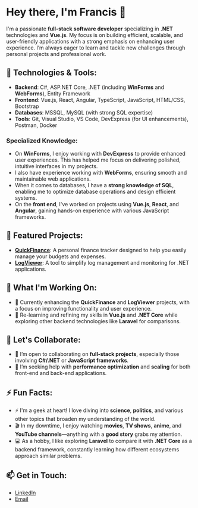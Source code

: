 # Hey there, I'm Francis 👋

I'm a passionate **full-stack software developer** specializing in **.NET** technologies and **Vue.js**. My focus is on building efficient, scalable, and user-friendly applications with a strong emphasis on enhancing user experience. I’m always eager to learn and tackle new challenges through personal projects and professional work.

## 🔧 Technologies & Tools:
- **Backend**: C#, ASP.NET Core, .NET (including **WinForms** and **WebForms**), Entity Framework
- **Frontend**: Vue.js, React, Angular, TypeScript, JavaScript, HTML/CSS, Bootstrap
- **Databases**: MSSQL, MySQL (with strong SQL expertise)
- **Tools**: Git, Visual Studio, VS Code, DevExpress (for UI enhancements), Postman, Docker

### Specialized Knowledge:
- On **WinForms**, I enjoy working with **DevExpress** to provide enhanced user experiences. This has helped me focus on delivering polished, intuitive interfaces in my projects.
- I also have experience working with **WebForms**, ensuring smooth and maintainable web applications.
- When it comes to databases, I have a **strong knowledge of SQL**, enabling me to optimize database operations and design efficient systems.
- On the **front end**, I've worked on projects using **Vue.js**, **React**, and **Angular**, gaining hands-on experience with various JavaScript frameworks.

## 🌟 Featured Projects:
- **[QuickFinance](https://github.com/franmm7/QuickFinance)**: A personal finance tracker designed to help you easily manage your budgets and expenses.
- **[LogViewer](https://github.com/franmm7/LogViewer)**: A tool to simplify log management and monitoring for .NET applications.

## 🚀 What I'm Working On:
- 🔭 Currently enhancing the **QuickFinance** and **LogViewer** projects, with a focus on improving functionality and user experience.
- 🌱 Re-learning and refining my skills in **Vue.js** and **.NET Core** while exploring other backend technologies like **Laravel** for comparisons.

## 🤝 Let's Collaborate:
- 👯 I’m open to collaborating on **full-stack projects**, especially those involving **C#/.NET** or **JavaScript frameworks**.
- 🤔 I’m seeking help with **performance optimization** and **scaling** for both front-end and back-end applications.

## ⚡ Fun Facts:
- ⚡ I'm a geek at heart! I love diving into **science**, **politics**, and various other topics that broaden my understanding of the world.
- 🎬 In my downtime, I enjoy watching **movies**, **TV shows**, **anime**, and **YouTube channels**—anything with a **good story** grabs my attention.
- 💻 As a hobby, I like exploring **Laravel** to compare it with **.NET Core** as a backend framework, constantly learning how different ecosystems approach similar problems.

## 📫 Get in Touch:
- [LinkedIn]([mejiafrancised/](https://www.linkedin.com/in/mejiafrancised/?locale=en_US))
- [Email](mailto:francis.mejiamd@gmail.com)

